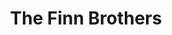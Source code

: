 ---
title: "The Finn Brothers"
summary: "The Finn Brothers are a New Zealand musical duo consisting of brothers Neil and Tim Finn."
image: "the-finn-brothers.jpg"
apple_music_artist_url: "https://music.apple.com/gb/artist/the-finn-brothers/15040299"
wikipedia_url: "none"
---